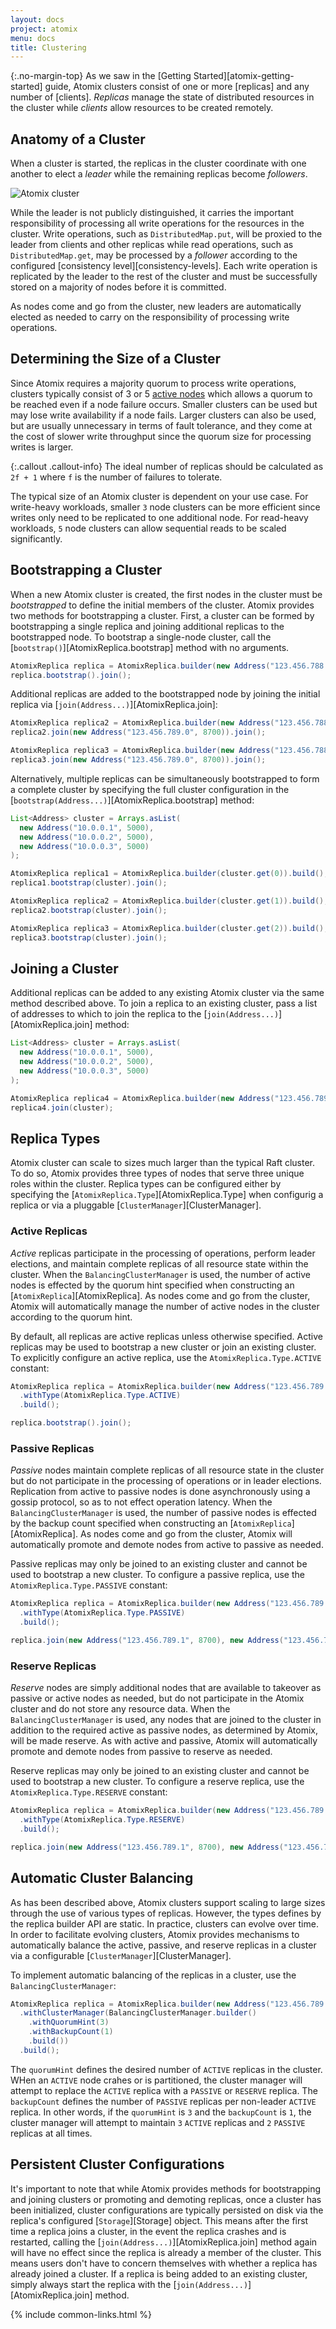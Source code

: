 ```yaml
---
layout: docs
project: atomix
menu: docs
title: Clustering
---
```


{:.no-margin-top}
As we saw in the [Getting Started][atomix-getting-started] guide, Atomix clusters consist of one or more [replicas] and any number of [clients]. *Replicas* manage the state of distributed resources in the cluster while *clients* allow resources to be created remotely.

## Anatomy of a Cluster

When a cluster is started, the replicas in the cluster coordinate with one another to elect a *leader* while the remaining replicas become *followers*.

![Atomix cluster](/assets/img/docs/cluster.png)

While the leader is not publicly distinguished, it carries the important responsibility of processing all write operations for the resources in the cluster. Write operations, such as `DistributedMap.put`, will be proxied to the leader from clients and other replicas while read operations, such as `DistributedMap.get`, may be processed by a *follower* according to the configured [consistency level][consistency-levels]. Each write operation is replicated by the leader to the rest of the cluster and must be successfully stored on a majority of nodes before it is committed.

As nodes come and go from the cluster, new leaders are automatically elected as needed to carry on the responsibility of processing write operations.

## Determining the Size of a Cluster

Since Atomix requires a majority quorum to process write operations, clusters typically consist of 3 or 5 [active nodes](#active-nodes) which allows a quorum to be reached even if a node failure occurs. Smaller clusters can be used but may lose write availability if a node fails. Larger clusters can also be used, but are usually unnecessary in terms of fault tolerance, and they come at the cost of slower write throughput since the quorum size for processing writes is larger.

{:.callout .callout-info}
The ideal number of replicas should be calculated as `2f + 1` where `f` is the number of failures to tolerate.

The typical size of an Atomix cluster is dependent on your use case. For write-heavy workloads, smaller `3` node clusters can be more efficient since writes only need to be replicated to one additional node. For read-heavy workloads, `5` node clusters can allow sequential reads to be scaled significantly.

## Bootstrapping a Cluster

When a new Atomix cluster is created, the first nodes in the cluster must be *bootstrapped* to define the initial members of the cluster. Atomix provides two methods for bootstrapping a cluster. First, a cluster can be formed by bootstrapping a single replica and joining additional replicas to the bootstrapped node. To bootstrap a single-node cluster, call the [`bootstrap()`][AtomixReplica.bootstrap] method with no arguments.

```java
AtomixReplica replica = AtomixReplica.builder(new Address("123.456.788.0", 8700)).build();
replica.bootstrap().join();
```

Additional replicas are added to the bootstrapped node by joining the initial replica via [`join(Address...)`][AtomixReplica.join]:

```java
AtomixReplica replica2 = AtomixReplica.builder(new Address("123.456.788.1", 8700)).build();
replica2.join(new Address("123.456.789.0", 8700)).join();

AtomixReplica replica3 = AtomixReplica.builder(new Address("123.456.788.2", 8700)).build();
replica3.join(new Address("123.456.789.0", 8700)).join();
```

Alternatively, multiple replicas can be simultaneously bootstrapped to form a complete cluster by specifying the full cluster configuration in the [`bootstrap(Address...)`][AtomixReplica.bootstrap] method:

```java
List<Address> cluster = Arrays.asList(
  new Address("10.0.0.1", 5000),
  new Address("10.0.0.2", 5000),
  new Address("10.0.0.3", 5000)
);
```

```java
AtomixReplica replica1 = AtomixReplica.builder(cluster.get(0)).build();
replica1.bootstrap(cluster).join();
```

```java
AtomixReplica replica2 = AtomixReplica.builder(cluster.get(1)).build();
replica2.bootstrap(cluster).join();
```

```java
AtomixReplica replica3 = AtomixReplica.builder(cluster.get(2)).build();
replica3.bootstrap(cluster).join();
```

## Joining a Cluster

Additional replicas can be added to any existing Atomix cluster via the same method described above. To join a replica to an existing cluster, pass a list of addresses to which to join the replica to the [`join(Address...)`][AtomixReplica.join] method:

```java
List<Address> cluster = Arrays.asList(
  new Address("10.0.0.1", 5000),
  new Address("10.0.0.2", 5000),
  new Address("10.0.0.3", 5000)
);

AtomixReplica replica4 = AtomixReplica.builder(new Address("123.456.789.3", 8700)).build();
replica4.join(cluster);
```

## Replica Types

Atomix cluster can scale to sizes much larger than the typical Raft cluster. To do so, Atomix provides three types of nodes that serve three unique roles within the cluster. Replica types can be configured either by specifying the [`AtomixReplica.Type`][AtomixReplica.Type] when configurig a replica or via a pluggable [`ClusterManager`][ClusterManager].

### Active Replicas

*Active* replicas participate in the processing of operations, perform leader elections, and maintain complete replicas of all resource state within the cluster. When the `BalancingClusterManager` is used, the number of active nodes is effected by the quorum hint specified when constructing an [`AtomixReplica`][AtomixReplica]. As nodes come and go from the cluster, Atomix will automatically manage the number of active nodes in the cluster according to the quorum hint.

By default, all replicas are active replicas unless otherwise specified. Active replicas may be used to bootstrap a new cluster or join an existing cluster. To explicitly configure an active replica, use the `AtomixReplica.Type.ACTIVE` constant:

```java
AtomixReplica replica = AtomixReplica.builder(new Address("123.456.789.0", 8700))
  .withType(AtomixReplica.Type.ACTIVE)
  .build();

replica.bootstrap().join();
```

### Passive Replicas

*Passive* nodes maintain complete replicas of all resource state in the cluster but do not participate in the processing of operations or in leader elections. Replication from active to passive nodes is done asynchronously using a gossip protocol, so as to not effect operation latency. When the `BalancingClusterManager` is used, the number of passive nodes is effected by the backup count specified when constructing an [`AtomixReplica`][AtomixReplica]. As nodes come and go from the cluster, Atomix will automatically promote and demote nodes from active to passive as needed.

Passive replicas may only be joined to an existing cluster and cannot be used to bootstrap a new cluster. To configure a passive replica, use the `AtomixReplica.Type.PASSIVE` constant:

```java
AtomixReplica replica = AtomixReplica.builder(new Address("123.456.789.0", 8700))
  .withType(AtomixReplica.Type.PASSIVE)
  .build();

replica.join(new Address("123.456.789.1", 8700), new Address("123.456.789.1", 8700)).join();
```

### Reserve Replicas

*Reserve* nodes are simply additional nodes that are available to takeover as passive or active nodes as needed, but do not participate in the Atomix cluster and do not store any resource data. When the `BalancingClusterManager` is used, any nodes that are joined to the cluster in addition to the required active as passive nodes, as determined by Atomix, will be made reserve. As with active and passive, Atomix will automatically promote and demote nodes from passive to reserve as needed.

Reserve replicas may only be joined to an existing cluster and cannot be used to bootstrap a new cluster. To configure a reserve replica, use the `AtomixReplica.Type.RESERVE` constant:

```java
AtomixReplica replica = AtomixReplica.builder(new Address("123.456.789.0", 8700))
  .withType(AtomixReplica.Type.RESERVE)
  .build();

replica.join(new Address("123.456.789.1", 8700), new Address("123.456.789.1", 8700)).join();
```

## Automatic Cluster Balancing

As has been described above, Atomix clusters support scaling to large sizes through the use of various types of replicas. However, the types defines by the replica builder API are static. In practice, clusters can evolve over time. In order to facilitate evolving clusters, Atomix provides mechanisms to automatically balance the active, passive, and reserve replicas in a cluster via a configurable [`ClusterManager`][ClusterManager].

To implement automatic balancing of the replicas in a cluster, use the `BalancingClusterManager`:

```java
AtomixReplica replica = AtomixReplica.builder(new Address("123.456.789.0", 8700))
  .withClusterManager(BalancingClusterManager.builder()
    .withQuorumHint(3)
    .withBackupCount(1)
    .build())
  .build();
```

The `quorumHint` defines the desired number of `ACTIVE` replicas in the cluster. WHen an `ACTIVE` node crahes or is partitioned, the cluster manager will attempt to replace the `ACTIVE` replica with a `PASSIVE` or `RESERVE` replica. The `backupCount` defines the number of `PASSIVE` replicas per non-leader `ACTIVE` replica. In other words, if the `quorumHint` is `3` and the `backupCount` is `1`, the cluster manager will attempt to maintain `3` `ACTIVE` replicas and `2` `PASSIVE` replicas at all times.

## Persistent Cluster Configurations

It's important to note that while Atomix provides methods for bootstrapping and joining clusters or promoting and demoting replicas, once a cluster has been initialized, cluster configurations are typically persisted on disk via the replica's configured [`Storage`][Storage] object. This means after the first time a replica joins a cluster, in the event the replica crashes and is restarted, calling the [`join(Address...)`][AtomixReplica.join] method again will have no effect since the replica is already a member of the cluster. This means users don't have to concern themselves with whether a replica has already joined a cluster. If a replica is being added to an existing cluster, simply always start the replica with the [`join(Address...)`][AtomixReplica.join] method.

{% include common-links.html %}
